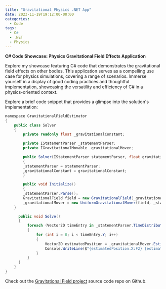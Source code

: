 ```yaml
---
title: "Gravitational Physics .NET App"
date: 2023-11-19T19:12:00-00:00
categories:
  - Code
tags:
  - C#
  - .NET
  - Physics
---
```


**C# Code Showcase: Physics Gravitational Field Effects Application**

Explore my showcase featuring C# code that demonstrates the gravitational field effects on other bodies. This application serves as a compelling use case for physics simulations, covering a range of scenarios. Immerse yourself in a display of good coding practices and thoughtful implementation, showcasing the versatility and efficiency of C# in a physics-oriented context.

Explore a brief code snippet that provides a glimpse into the solution's implementation:

```c#
﻿namespace GravitationalFieldEstimator
{
	public class Solver
	{
		private readonly float _gravitationalConstant;

		private IStatementParser _statementParser;
		private IGravitationalMovable _gravitationalMover;

		public Solver(IStatementParser statementParser, float gravitationalConstant)
		{
        _statementParser = statementParser;
        _gravitationalConstant = gravitationalConstant;
		}

		public void Initialize()
		{
        _statementParser.Parse();
        GravitationalField field = new GravitationalField(_gravitationalConstant);
        _gravitationalMover = new UniformGravitationalMover(field, _statementParser.Planet, _statementParser.Meteor);
    }

      public void Solve()
      {
          foreach (Vector2D timeEntry in _statementParser.TimeDistribution)
          {
              for (int i = 0; i < timeEntry.Y; i++)
              {
                  Vector2D estimatedPosition = _gravitationalMover.EstimatePosition(timeEntry.X);
                  Console.WriteLine($"{estimatedPosition.X:F2} {estimatedPosition.Y:F2}");
              }
          }
      }
	}
}
```

Check out the [Gravitational Field project][jekyll-gh] source code repo on Github.

[jekyll-gh]: https://github.com/mariogamedev/GravitationalFieldEstimator
